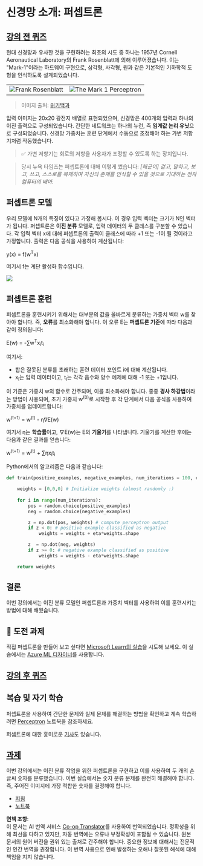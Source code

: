 <!--
CO_OP_TRANSLATOR_METADATA:
{
  "original_hash": "0c37770bba4fff3c71dc00eb261ee61b",
  "translation_date": "2025-08-24T21:34:55+00:00",
  "source_file": "lessons/3-NeuralNetworks/03-Perceptron/README.md",
  "language_code": "ko"
}
-->
# 신경망 소개: 퍼셉트론

## [강의 전 퀴즈](https://red-field-0a6ddfd03.1.azurestaticapps.net/quiz/103)

현대 신경망과 유사한 것을 구현하려는 최초의 시도 중 하나는 1957년 Cornell Aeronautical Laboratory의 Frank Rosenblatt에 의해 이루어졌습니다. 이는 "Mark-1"이라는 하드웨어 구현으로, 삼각형, 사각형, 원과 같은 기본적인 기하학적 도형을 인식하도록 설계되었습니다.

|      |      |
|--------------|-----------|
|<img src='images/Rosenblatt-wikipedia.jpg' alt='Frank Rosenblatt'/> | <img src='images/Mark_I_perceptron_wikipedia.jpg' alt='The Mark 1 Perceptron' />|

> 이미지 출처: [위키백과](https://en.wikipedia.org/wiki/Perceptron)

입력 이미지는 20x20 광전지 배열로 표현되었으며, 신경망은 400개의 입력과 하나의 이진 출력으로 구성되었습니다. 간단한 네트워크는 하나의 뉴런, 즉 **임계값 논리 유닛**으로 구성되었습니다. 신경망 가중치는 훈련 단계에서 수동으로 조정해야 하는 가변 저항기처럼 작동했습니다.

> ✅ 가변 저항기는 회로의 저항을 사용자가 조정할 수 있도록 하는 장치입니다.

> 당시 뉴욕 타임즈는 퍼셉트론에 대해 이렇게 썼습니다: *[해군이] 걷고, 말하고, 보고, 쓰고, 스스로를 복제하며 자신의 존재를 인식할 수 있을 것으로 기대하는 전자 컴퓨터의 배아.*

## 퍼셉트론 모델

우리 모델에 N개의 특징이 있다고 가정해 봅시다. 이 경우 입력 벡터는 크기가 N인 벡터가 됩니다. 퍼셉트론은 **이진 분류** 모델로, 입력 데이터의 두 클래스를 구분할 수 있습니다. 각 입력 벡터 x에 대해 퍼셉트론의 출력이 클래스에 따라 +1 또는 -1이 될 것이라고 가정합니다. 출력은 다음 공식을 사용하여 계산됩니다:

y(x) = f(w<sup>T</sup>x)

여기서 f는 계단 활성화 함수입니다.

<!-- img src="http://www.sciweavers.org/tex2img.php?eq=f%28x%29%20%3D%20%5Cbegin%7Bcases%7D%0A%20%20%20%20%20%20%20%20%20%2B1%20%26%20x%20%5Cgeq%200%20%5C%5C%0A%20%20%20%20%20%20%20%20%20-1%20%26%20x%20%3C%200%0A%20%20%20%20%20%20%20%5Cend%7Bcases%7D%20%5C%5C%0A&bc=White&fc=Black&im=jpg&fs=12&ff=arev&edit=0" align="center" border="0" alt="f(x) = \begin{cases} +1 & x \geq 0 \\ -1 & x < 0 \end{cases} \\" width="154" height="50" / -->
<img src="images/activation-func.png"/>

## 퍼셉트론 훈련

퍼셉트론을 훈련시키기 위해서는 대부분의 값을 올바르게 분류하는 가중치 벡터 w를 찾아야 합니다. 즉, **오류**를 최소화해야 합니다. 이 오류 E는 **퍼셉트론 기준**에 따라 다음과 같이 정의됩니다:

E(w) = -∑w<sup>T</sup>x<sub>i</sub>t<sub>i</sub>

여기서:

* 합은 잘못된 분류를 초래하는 훈련 데이터 포인트 i에 대해 계산됩니다.
* x<sub>i</sub>는 입력 데이터이고, t<sub>i</sub>는 각각 음수와 양수 예제에 대해 -1 또는 +1입니다.

이 기준은 가중치 w의 함수로 간주되며, 이를 최소화해야 합니다. 종종 **경사 하강법**이라는 방법이 사용되며, 초기 가중치 w<sup>(0)</sup>로 시작한 후 각 단계에서 다음 공식을 사용하여 가중치를 업데이트합니다:

w<sup>(t+1)</sup> = w<sup>(t)</sup> - η∇E(w)

여기서 η는 **학습률**이고, ∇E(w)는 E의 **기울기**를 나타냅니다. 기울기를 계산한 후에는 다음과 같은 결과를 얻습니다:

w<sup>(t+1)</sup> = w<sup>(t)</sup> + ∑ηx<sub>i</sub>t<sub>i</sub>

Python에서의 알고리즘은 다음과 같습니다:

```python
def train(positive_examples, negative_examples, num_iterations = 100, eta = 1):

    weights = [0,0,0] # Initialize weights (almost randomly :)
        
    for i in range(num_iterations):
        pos = random.choice(positive_examples)
        neg = random.choice(negative_examples)

        z = np.dot(pos, weights) # compute perceptron output
        if z < 0: # positive example classified as negative
            weights = weights + eta*weights.shape

        z  = np.dot(neg, weights)
        if z >= 0: # negative example classified as positive
            weights = weights - eta*weights.shape

    return weights
```

## 결론

이번 강의에서는 이진 분류 모델인 퍼셉트론과 가중치 벡터를 사용하여 이를 훈련시키는 방법에 대해 배웠습니다.

## 🚀 도전 과제

직접 퍼셉트론을 만들어 보고 싶다면 [Microsoft Learn의 실습](https://docs.microsoft.com/en-us/azure/machine-learning/component-reference/two-class-averaged-perceptron?WT.mc_id=academic-77998-cacaste)을 시도해 보세요. 이 실습에서는 [Azure ML 디자이너](https://docs.microsoft.com/en-us/azure/machine-learning/concept-designer?WT.mc_id=academic-77998-cacaste)를 사용합니다.

## [강의 후 퀴즈](https://red-field-0a6ddfd03.1.azurestaticapps.net/quiz/203)

## 복습 및 자기 학습

퍼셉트론을 사용하여 간단한 문제와 실제 문제를 해결하는 방법을 확인하고 계속 학습하려면 [Perceptron](../../../../../lessons/3-NeuralNetworks/03-Perceptron/Perceptron.ipynb) 노트북을 참조하세요.

퍼셉트론에 대한 흥미로운 [기사](https://towardsdatascience.com/what-is-a-perceptron-basics-of-neural-networks-c4cfea20c590)도 있습니다.

## [과제](lab/README.md)

이번 강의에서는 이진 분류 작업을 위한 퍼셉트론을 구현하고 이를 사용하여 두 개의 손글씨 숫자를 분류했습니다. 이번 실습에서는 숫자 분류 문제를 완전히 해결해야 합니다. 즉, 주어진 이미지에 가장 적합한 숫자를 결정해야 합니다.

* [지침](lab/README.md)
* [노트북](../../../../../lessons/3-NeuralNetworks/03-Perceptron/lab/PerceptronMultiClass.ipynb)

**면책 조항**:  
이 문서는 AI 번역 서비스 [Co-op Translator](https://github.com/Azure/co-op-translator)를 사용하여 번역되었습니다. 정확성을 위해 최선을 다하고 있지만, 자동 번역에는 오류나 부정확성이 포함될 수 있습니다. 원본 문서의 원어 버전을 권위 있는 출처로 간주해야 합니다. 중요한 정보에 대해서는 전문적인 인간 번역을 권장합니다. 이 번역 사용으로 인해 발생하는 오해나 잘못된 해석에 대해 책임을 지지 않습니다.